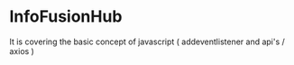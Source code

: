 # InfoFusionHub
It is covering the basic concept of javascript ( addeventlistener and api's / axios )
